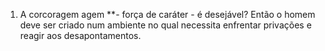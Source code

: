 ﻿1. A corcoragem agem **-  força de caráter - é desejável? Então o homem deve ser criado num ambiente no qual necessita enfrentar privações e reagir aos desapontamentos.